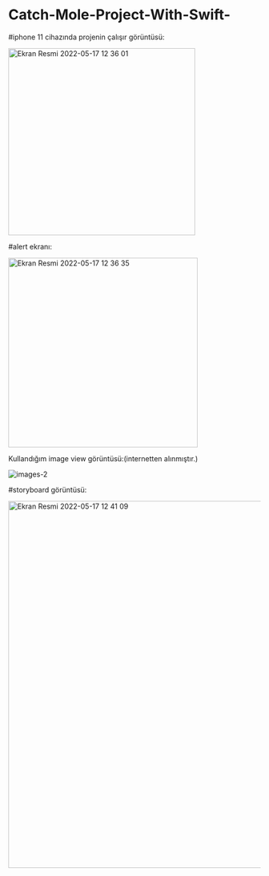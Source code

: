 # Catch-Mole-Project-With-Swift-

#iphone 11 cihazında projenin çalışır görüntüsü:


<img width="373" alt="Ekran Resmi 2022-05-17 12 36 01" src="https://user-images.githubusercontent.com/96236352/168780280-d6052aa8-8280-4b5c-90c0-5dd046cde2bb.png">





#alert ekranı:




<img width="378" alt="Ekran Resmi 2022-05-17 12 36 35" src="https://user-images.githubusercontent.com/96236352/168780420-e3e350a2-a89f-4863-a156-b1725e1ab143.png">






Kullandığım image view görüntüsü:(internetten alınmıştır.)



![images-2](https://user-images.githubusercontent.com/96236352/168780510-95edc670-e81f-464f-af37-e74494e9c42b.jpeg)



#storyboard görüntüsü:




<img width="732" alt="Ekran Resmi 2022-05-17 12 41 09" src="https://user-images.githubusercontent.com/96236352/168781428-a4aaca8e-b21a-494e-8ee2-07dc6dcd33d9.png">

